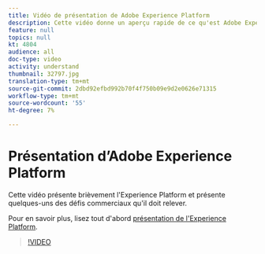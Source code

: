 ```yaml
---
title: Vidéo de présentation de Adobe Experience Platform
description: Cette vidéo donne un aperçu rapide de ce qu'est Adobe Experience Platform et des défis commerciaux qu'il résout.
feature: null
topics: null
kt: 4804
audience: all
doc-type: video
activity: understand
thumbnail: 32797.jpg
translation-type: tm+mt
source-git-commit: 2dbd92efbd992b70f4f750b09e9d2e0626e71315
workflow-type: tm+mt
source-wordcount: '55'
ht-degree: 7%

---
```



# Présentation d’Adobe Experience Platform

Cette vidéo présente brièvement l&#39;Experience Platform et présente quelques-uns des défis commerciaux qu&#39;il doit relever.

Pour en savoir plus, lisez tout d&#39;abord [présentation de l&#39;Experience Platform](../home.md).

>[!VIDEO](https://video.tv.adobe.com/v/32797?quality=12&learn=on)